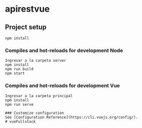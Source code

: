 # apirestvue

## Project setup
```
npm install
```

### Compiles and hot-reloads for development Node
```
Ingresar a la carpeta server
npm install
npm run build
npm start
```

### Compiles and hot-reloads for development Vue
```
Ingresar a la carpeta principal
npm install
npm run serve

### Customize configuration
See [Configuration Reference](https://cli.vuejs.org/config/).
# vueFullstack
